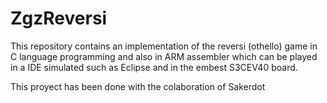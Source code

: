 # ZgzReversi
This repository contains an implementation of the reversi (othello) game in C language programming and also in ARM assembler 
which can be played in a IDE simulated such as Eclipse and in the embest S3CEV40 board.

This proyect has been done with the colaboration of Sakerdot
